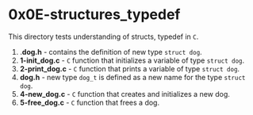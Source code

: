 # 0x0E-structures_typedef
This directory tests understanding of structs, typedef in `C`.
1. .**dog.h** - contains the definition of new type `struct dog`.
2. **1-init_dog.c** - `C` function that initializes a variable of type `struct dog`.
3. **2-print_dog.c** - `C` function that prints a variable of type `struct dog`.
4. **dog.h** - new type `dog_t` is defined as a new name for the type `struct dog`.
5. **4-new_dog.c** - `C` function that creates and initializes a new dog.
6. **5-free_dog.c** - `C` function that frees a dog.
